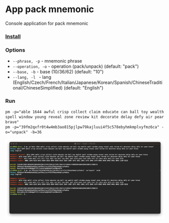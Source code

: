 # App pack mnemonic
Console application for pack mnemonic

### [Install](./docs/INSTALL.md)

### Options
* ```--phrase, -p``` - mnemonic phrase
* ```--operation, -o``` - operation (pack/unpack) (default: "pack")
* ```--base, -b``` - base (10/36/62) (default: "10")
* ```--lang, -l ``` - lang (English/Czech/French/Italian/Japanese/Korean/Spanish/ChineseTraditional/ChineseSimplified) (default: "English")

### Run
```shell
pm -p="able 1644 awful crisp collect claim educate can ball toy wealth spell window young reveal zone review kit decorate delay defy air pear brave"
pm -p="39fm2qxfr0t4w4mb3ao815pjlpw79kajluui4f5c578ebyhmkmplvyfmz6ca" -o="unpack" -b=36

```
![Output](./docs/img/output.png "Output")
